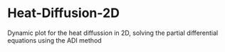 # Heat-Diffusion-2D
Dynamic plot for the heat diffussion in 2D, solving the partial differential equations using the ADI method 
